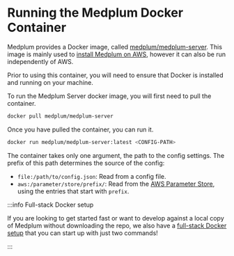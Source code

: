 # Running the Medplum Docker Container

Medplum provides a Docker image, called [medplum/medplum-server](https://hub.docker.com/r/medplum/medplum-server). This image is mainly used to [install Medplum on AWS](/docs/self-hosting/install-on-aws), however it can also be run independently of AWS.

Prior to using this container, you will need to ensure that Docker is installed and running on your machine.

To run the Medplum Server docker image, you will first need to pull the container.

```bash
docker pull medplum/medplum-server
```

Once you have pulled the container, you can run it.

```bash
docker run medplum/medplum-server:latest <CONFIG-PATH>
```

The container takes only one argument, the path to the config settings. The prefix of this path determines the source of the config:

- `file:/path/to/config.json`: Read from a config file.
- `aws:/parameter/store/prefix/`: Read from the [AWS Parameter Store](https://docs.aws.amazon.com/systems-manager/latest/userguide/systems-manager-parameter-store.html), using the entries that start with `prefix`.

:::info Full-stack Docker setup

If you are looking to get started fast or want to develop against a local copy of Medplum without downloading the repo,
we also have a [full-stack Docker setup](/docs/self-hosting/running-full-medplum-stack-in-docker.md) that you can start up with just two commands!

:::
